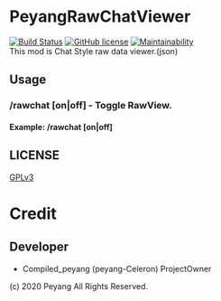 # PeyangRawChatViewer
[![Build Status](https://travis-ci.com/P2P-Develop/PeyangRawChatViewer.svg?branch=master)](https://travis-ci.com/peyang-Celeron/PeyangRawChatViewer)
[![GitHub license](https://img.shields.io/github/license/P2P-Develop/PeyangRawChatViewer)](https://github.com/P2P-Develop/PeyangRawChatViewer/blob/master/LICENSE)
[![Maintainability](https://api.codeclimate.com/v1/badges/2e3011647c427bb89288/maintainability)](https://codeclimate.com/github/P2P-Develop/PeyangRawChatViewer/maintainability)  
This mod is Chat Style raw data viewer.(json)

## Usage
### /rawchat \[on|off\] - Toggle RawView.
#### Example: /rawchat \[on|off\]

## LICENSE
[GPLv3](https://www.gnu.org/licenses/gpl-3.0.en.html)
# Credit
## Developer
* Compiled_peyang (peyang-Celeron) ProjectOwner


\(c\) 2020 Peyang All Rights Reserved.